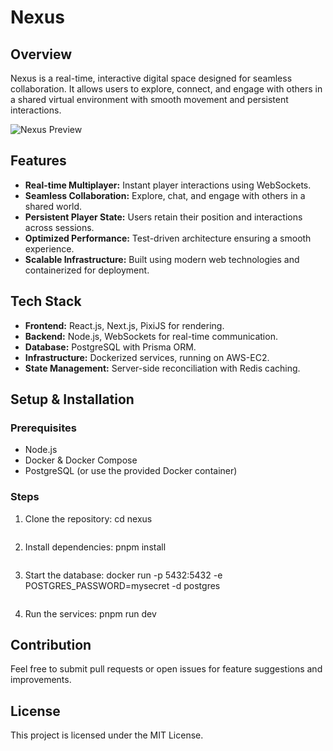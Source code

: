 # Nexus

## Overview
Nexus is a real-time, interactive digital space designed for seamless collaboration. It allows users to explore, connect, and engage with others in a shared virtual environment with smooth movement and persistent interactions.

![Nexus Preview](Screenshot-283.png)  


## Features
- **Real-time Multiplayer:** Instant player interactions using WebSockets.  
- **Seamless Collaboration:** Explore, chat, and engage with others in a shared world.  
- **Persistent Player State:** Users retain their position and interactions across sessions.  
- **Optimized Performance:** Test-driven architecture ensuring a smooth experience.  
- **Scalable Infrastructure:** Built using modern web technologies and containerized for deployment.  

## Tech Stack
- **Frontend:** React.js, Next.js, PixiJS for rendering.  
- **Backend:** Node.js, WebSockets for real-time communication.  
- **Database:** PostgreSQL with Prisma ORM.  
- **Infrastructure:** Dockerized services, running on AWS-EC2.  
- **State Management:** Server-side reconciliation with Redis caching.  

## Setup & Installation
### Prerequisites
- Node.js 
- Docker & Docker Compose
- PostgreSQL (or use the provided Docker container)

### Steps
1. Clone the repository:
   cd nexus
   ```
2. Install dependencies:
   pnpm install
   ```
3. Start the database:
 docker run -p 5432:5432 -e POSTGRES_PASSWORD=mysecret -d postgres
   ```
4. Run the services:
   pnpm run dev

## Contribution
Feel free to submit pull requests or open issues for feature suggestions and improvements.

## License
This project is licensed under the MIT License.

